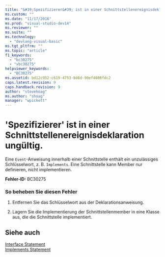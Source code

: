 ```yaml
---
title: "&#39;Spezifizierer&#39; ist in einer Schnittstellenereignisdeklaration ung&#252;ltig. | Microsoft Docs"
ms.custom: ""
ms.date: "11/17/2016"
ms.prod: "visual-studio-dev14"
ms.reviewer: ""
ms.suite: ""
ms.technology: 
  - "devlang-visual-basic"
ms.tgt_pltfrm: ""
ms.topic: "article"
f1_keywords: 
  - "bc30275"
  - "vbc30275"
helpviewer_keywords: 
  - "BC30275"
ms.assetid: bd12c952-c619-4753-8d6d-90ef4086fdc2
caps.latest.revision: 9
caps.handback.revision: 9
author: "stevehoag"
ms.author: "shoag"
manager: "wpickett"
---
```

# &#39;Spezifizierer&#39; ist in einer Schnittstellenereignisdeklaration ung&#252;ltig.
Eine `Event`\-Anweisung innerhalb einer Schnittstelle enthält ein unzulässiges Schlüsselwort, z. B. `Implements`. Eine Schnittstelle kann Member nur definieren, nicht implementieren.  
  
 **Fehler\-ID:** BC30275  
  
### So beheben Sie diesen Fehler  
  
1.  Entfernen Sie das Schlüsselwort aus der Deklarationsanweisung.  
  
2.  Lagern Sie die Implementierung der Schnittstellenmember in eine Klasse aus, die die Schnittstelle implementiert.  
  
## Siehe auch  
 [Interface Statement](../../visual-basic/language-reference/statements/interface-statement.md)   
 [Implements Statement](../../visual-basic/language-reference/statements/implements-statement.md)